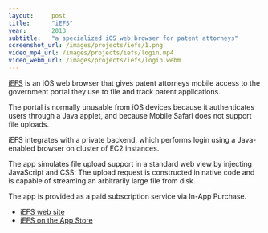 ```yaml
---
layout:     post
title:      "iEFS"
year:       2013
subtitle:   "a specialized iOS web browser for patent attorneys"
screenshot_url: /images/projects/iefs/1.png
video_mp4_url: /images/projects/iefs/login.mp4
video_webm_url: /images/projects/iefs/login.webm
---
```


[iEFS] is an iOS web browser that gives patent attorneys mobile access to the
government portal they use to file and track patent applications. 

The portal is normally unusable from iOS devices because it authenticates
users through a Java applet, and because Mobile Safari does not support file
uploads.

iEFS integrates with a private backend, which performs login using a
Java-enabled browser on cluster of EC2 instances.

The app simulates file upload support in a standard web view by injecting
JavaScript and CSS. The upload request is constructed in native code and is
capable of streaming an arbitrarily large file from disk.

The app is provided as a paid subscription service via In-App Purchase.

* [iEFS web site][iEFS]
* [iEFS on the App Store]

[iEFS]:http://iefsapp.com
[iEFS on the App Store]:http://itunes.apple.com/us/app/iefs-efs-pair/id488066074?ls=1&mt=8
